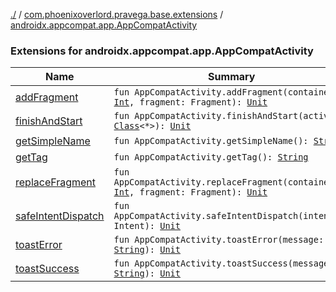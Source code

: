 [./](../../index.md) / [com.phoenixoverlord.pravega.base.extensions](../index.md) / [androidx.appcompat.app.AppCompatActivity](./index.md)

### Extensions for androidx.appcompat.app.AppCompatActivity

| Name | Summary |
|---|---|
| [addFragment](add-fragment.md) | `fun AppCompatActivity.addFragment(containerID: `[`Int`](https://kotlinlang.org/api/latest/jvm/stdlib/kotlin/-int/index.html)`, fragment: Fragment): `[`Unit`](https://kotlinlang.org/api/latest/jvm/stdlib/kotlin/-unit/index.html) |
| [finishAndStart](finish-and-start.md) | `fun AppCompatActivity.finishAndStart(activity: `[`Class`](https://docs.oracle.com/javase/6/docs/api/java/lang/Class.html)`<*>): `[`Unit`](https://kotlinlang.org/api/latest/jvm/stdlib/kotlin/-unit/index.html) |
| [getSimpleName](get-simple-name.md) | `fun AppCompatActivity.getSimpleName(): `[`String`](https://kotlinlang.org/api/latest/jvm/stdlib/kotlin/-string/index.html) |
| [getTag](get-tag.md) | `fun AppCompatActivity.getTag(): `[`String`](https://kotlinlang.org/api/latest/jvm/stdlib/kotlin/-string/index.html) |
| [replaceFragment](replace-fragment.md) | `fun AppCompatActivity.replaceFragment(containerID: `[`Int`](https://kotlinlang.org/api/latest/jvm/stdlib/kotlin/-int/index.html)`, fragment: Fragment): `[`Unit`](https://kotlinlang.org/api/latest/jvm/stdlib/kotlin/-unit/index.html) |
| [safeIntentDispatch](safe-intent-dispatch.md) | `fun AppCompatActivity.safeIntentDispatch(intent: Intent): `[`Unit`](https://kotlinlang.org/api/latest/jvm/stdlib/kotlin/-unit/index.html) |
| [toastError](toast-error.md) | `fun AppCompatActivity.toastError(message: `[`String`](https://kotlinlang.org/api/latest/jvm/stdlib/kotlin/-string/index.html)`): `[`Unit`](https://kotlinlang.org/api/latest/jvm/stdlib/kotlin/-unit/index.html) |
| [toastSuccess](toast-success.md) | `fun AppCompatActivity.toastSuccess(message: `[`String`](https://kotlinlang.org/api/latest/jvm/stdlib/kotlin/-string/index.html)`): `[`Unit`](https://kotlinlang.org/api/latest/jvm/stdlib/kotlin/-unit/index.html) |
